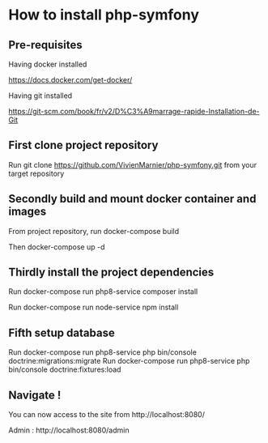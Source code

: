 # How to install php-symfony

## Pre-requisites

Having docker installed

https://docs.docker.com/get-docker/

Having git installed

https://git-scm.com/book/fr/v2/D%C3%A9marrage-rapide-Installation-de-Git

 
 ## First clone project repository 
 
 Run git clone https://github.com/VivienMarnier/php-symfony.git from your target repository
 
 ## Secondly build and mount docker container and images
 
 From project repository, run docker-compose build
 
 Then docker-compose up -d
 
 ## Thirdly install the project dependencies
 
 Run docker-compose run php8-service composer install
 
 Run docker-compose run node-service npm install
 
 ## Fifth setup database
 
 Run docker-compose run php8-service php bin/console doctrine:migrations:migrate
 Run docker-compose run php8-service php bin/console doctrine:fixtures:load
 
 ## Navigate !
 
 You can now access to the site from http://localhost:8080/ 
 
 Admin : http://localhost:8080/admin
 
